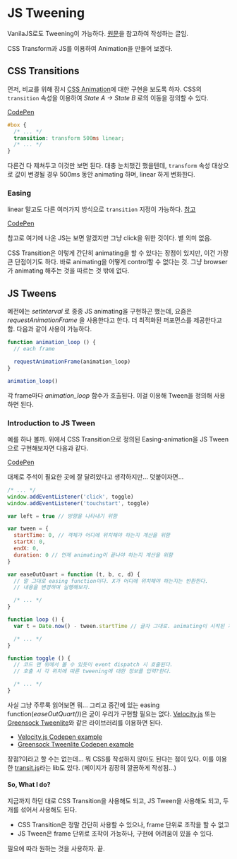 # JS Tweening
VanilaJS로도 Tweening이 가능하다. [원문](https://codepen.io/rachsmith/post/css-transitions-and-javascript-tweens)을 참고하여 작성하는 글임.

CSS Transform과 JS를 이용하여 Animation을 만들어 보겠다.

## CSS Transitions
먼저, 비교를 위해 잠시 [CSS Animation](https://developer.mozilla.org/en-US/docs/Web/CSS/CSS_Animations/Using_CSS_animations)에 대한 구현을 보도록 하자. CSS의 `transition` 속성을 이용하여 _State A -> State B_ 로의 이동을 정의할 수 있다.

[CodePen](https://codepen.io/rachsmith/pen/EjRRxz)

```css
#box {
  /* ... */
  transition: transform 500ms linear;
  /* ... */
}
```
다른건 다 제쳐두고 이것만 보면 된다. 대충 눈치챘긴 했을텐데, `transform` 속성 대상으로 값이 변경될 경우 500ms 동안 animating 하며, linear 하게 변화한다.

### Easing
linear 말고도 다른 여러가지 방식으로 `transition` 지정이 가능하다. [참고](https://easings.net/en)

[CodePen](https://codepen.io/rachsmith/pen/WvyybM)

참고로 여기에 나온 JS는 보면 알겠지만 그냥 click을 위한 것이다. 별 의미 없음.

CSS Transition은 이렇게 간단히 animating을 할 수 있다는 장점이 있지만, 이건 가장 큰 단점이기도 하다. 바로 animating을 어떻게 control할 수 없다는 것. 그냥 browser가 animating 해주는 것을 따르는 것 밖에 없다.

## JS Tweens
예전에는 _setInterval_ 로 종종 JS animating을 구현하곤 했는데, 요즘은 _requestAnimationFrame_ 을 사용한다고 한다. 더 최적화된 퍼포먼스를 제공한다고 함. 다음과 같이 사용이 가능하다.

```js
function animation_loop () {
  // each frame

  requestAnimationFrame(animation_loop)
}

animation_loop()
```
각 frame마다 _animation\_loop_ 함수가 호출된다. 이걸 이용해 Tween을 정의해 사용하면 된다.

### Introduction to JS Tween
예를 하나 볼까. 위에서 CSS Transition으로 정의된 Easing-animation을 JS Tween으로 구현해보자면 다음과 같다.

[CodePen](https://codepen.io/rachsmith/pen/Nqzzqy)

대체로 주석이 필요한 곳에 잘 달려있다고 생각하지만... 덧붙이자면...

```js
/* ... */
window.addEventListener('click', toggle)
window.addEventListener('touchstart', toggle)

var left = true // 방향을 나타내기 위함

var tween = {
  startTime: 0, // 객체가 어디에 위치해야 하는지 계산을 위함
  startX: 0,
  endX: 0,
  duration: 0 // 언제 animating이 끝나야 하는지 계산을 위함
}

var easeOutQuart = function (t, b, c, d) {
  // 말 그대로 easing function이다. X가 어디에 위치해야 하는지는 반환한다.
  // 내용을 변경하며 실행해보자.

  /* ... */
}

function loop () {
  var t = Date.now() - tween.startTime // 글자 그대로. animating이 시작된 지 얼마나 시간이 흘렀는지 계산하는 것이다.

  /* ... */
}

function toggle () {
  // 코드 맨 위에서 볼 수 있듯이 event dispatch 시 호출된다.
  // 호출 시 각 위치에 따른 tweening에 대한 정보를 입력?한다.

  /* ... */
}
```
사실 그냥 주루룩 읽어보면 뭐... 그리고 중간에 있는 easing function(_easeOutQuart()_)은 굳이 우리가 구현할 필요는 없다. [Velocity.js](http://velocityjs.org/) 또는 [Greensock Tweenlite](https://greensock.com/tweenlite)와 같은 라이브러리를 이용하면 된다.

* [Velocity.js Codepen example](https://codepen.io/rachsmith/pen/LVrrbG)
* [Greensock Tweenlite Codepen example](https://codepen.io/rachsmith/pen/xGzzqb)

장점?이라고 할 수는 없는데... 뭐 CSS를 작성하지 않아도 된다는 점이 있다. 이를 이용한 [transit.js](http://ricostacruz.com/jquery.transit/)라는 lib도 있다. (페이지가 굉장히 깔끔하게 작성됨...)

#### So, What I do?
지금까지 하던 대로 CSS Transition을 사용해도 되고, JS Tween을 사용해도 되고, 두 개를 섞어서 사용해도 된다.

* CSS Transition은 정말 간단히 사용할 수 있으나, frame 단위로 조작을 할 수 없고
* JS Tween은 frame 단위로 조작이 가능하나, 구현에 어려움이 있을 수 있다.

필요에 따라 원하는 것을 사용하자. 끝.
